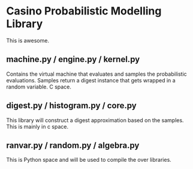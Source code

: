 # Casino Probabilistic Modelling Library

This is awesome.


## machine.py / engine.py / kernel.py

Contains the virtual machine that evaluates and samples the probabilistic evaluations. Samples return a digest instance that gets wrapped in a random variable. C space.

## digest.py / histogram.py / core.py

This library will construct a digest approximation based on the samples. This is mainly in c space.

## ranvar.py / random.py / algebra.py

This is Python space and will be used to compile the over libraries.
